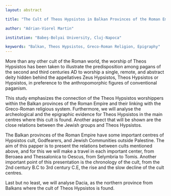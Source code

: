 ```yaml
---
layout: abstract

title: "The Cult of Theos Hypsistos in Balkan Provinces of the Roman Empire"

author: "Adrian-Viorel Martin"

institution: "Babeş-Bolyai University, Cluj-Napoca"

keywords: "Balkan, Theos Hypsistos, Greco-Roman Religion, Epigraphy"
---
```


More than any other cult of the Roman world, the worship of Theos
Hypsistos has been taken to illustrate the predisposition among pagans
of the second and third centuries AD to worship a single, remote, and
abstract deity hidden behind the appellatives Zeus Hypsistos, Theos
Hypsistos or Hypsistos, in preference to the anthropomorphic figures
of conventional paganism.

This study emphasizes the connection of the Theos Hypsistos
worshippers within the Balkan provinces of the Roman Empire and their
linking with the Greco-Roman religious system. Furthermore, we will
analyse the archeological and the epigraphic evidence for Theos
Hypsistos in the main centres where this cult is found. Another aspect
that will be shown are the close relations between the Jewish groups
and Theos Hypsistos.

The Balkan provinces of the Roman Empire have some important centres
of Hypsistos cult, Godfearers, and Jewish Communities outside
Palestine. The aim of this papper is to present the relations between
cults mentioned above, and for this we will make a travel in each
important center, from Beroaea and Thessalonica to Oescus, from
Selymbria to Tomis. Another important point of this presentation is
the chronology of the cult, from the 2nd century B.C to 3rd century
C.E, the rise and the slow decline of the cult centres.

Last but no least, we will analyse Dacia, as the northern province
from Balkans where the cult of Theos Hypsistos is found.
